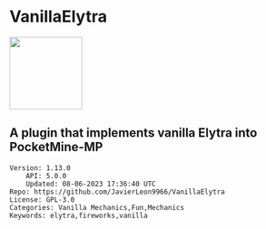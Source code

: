 # VanillaElytra
<img src="https://raw.githubusercontent.com/JavierLeon9966/VanillaElytra/c6f626f0380ab61b6e0767cfdf16e92a3a1ece69/icon.png" width="128" height="128" />

## A plugin that implements vanilla Elytra into PocketMine-MP
```properties
Version: 1.13.0
    API: 5.0.0
    Updated: 08-06-2023 17:36:40 UTC
Repo: https://github.com/JavierLeon9966/VanillaElytra
License: GPL-3.0
Categories: Vanilla Mechanics,Fun,Mechanics
Keywords: elytra,fireworks,vanilla
```